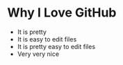 # Why I Love GitHub

* It is pretty
* It is easy to edit files
* It is pretty easy to edit files
* Very very nice